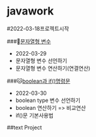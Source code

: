 # javawork
#2022-03-18프로젝트시작


###:hamster:[문자열형 변수](https://github.com/gytjs1234/Javaworks/tree/master/Java_10_Varriable_05)

*   2022-03-29
*  문자열형 변수 선언하기
*  문자열형 변수 연산하기(연결연산)




###:cat:[boolean과 if()명령문](https://github.com/gytjs1234/Javaworks/tree/master/Java_10_Varriable_06)

*  2022-03-30
*  boolean type 변수 선언하기
*  boolean 연산하기 => 비교연산
*  if()문 기본사용법


##text Project
